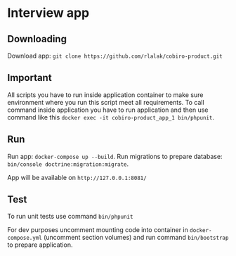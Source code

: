 # Interview app

## Downloading 
Download app: `git clone https://github.com/rlalak/cobiro-product.git`

## Important
All scripts you have to run inside application container to make sure environment where you run this script meet all requirements.
To call command inside application you have to run application and then use command like this `docker exec -it cobiro-product_app_1 bin/phpunit`.

## Run
Run app: `docker-compose up --build`. 
Run migrations to prepare database: `bin/console doctrine:migration:migrate`.

App will be available on `http://127.0.0.1:8081/`

## Test
To run unit tests use command `bin/phpunit`



For dev purposes uncomment mounting code into container in `docker-compose.yml` (uncomment section volumes) and run command `bin/bootstrap` to prepare application.

